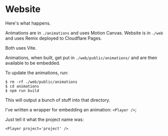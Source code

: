 # Website

Here's what happens.

Animations are in `./animations` and uses Motion Canvas.
Website is in `./web` and uses Remix deployed to Cloudflare Pages.

Both uses Vite.

Animations, when built, get put in `./web/public/animations/` and
are then available to be embedded.

To update the animations, run:
```
$ rm -rf ./web/public/animations
$ cd animations
$ npm run build
```

This will output a bunch of stuff into that directory.

I've written a wrapper for embedding an animation: `<Player />`;

Just tell it what the project name was:
```
<Player project='project' />
```